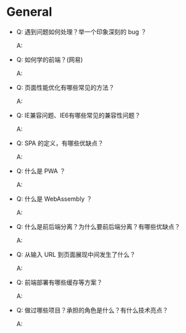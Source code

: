 # General

- Q: 遇到问题如何处理？举一个印象深刻的 bug ？

  A:

- Q: 如何学的前端？(网易)

  A:

- Q: 页面性能优化有哪些常见的方法？

  A:

- Q: IE兼容问题、IE6有哪些常见的兼容性问题？

  A:

- Q: SPA 的定义，有哪些优缺点？

  A:

- Q: 什么是 PWA ？

  A:

- Q: 什么是 WebAssembly ？

  A:

- Q: 什么是前后端分离？为什么要前后端分离？有哪些优缺点？

  A:

- Q: 从输入 URL 到页面展现中间发生了什么？

  A:

- Q: 前端部署有哪些缓存等方案？

  A:

- Q: 做过哪些项目？承担的角色是什么？有什么技术亮点？

  A: